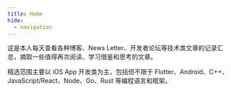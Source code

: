 ```yaml
---
title: Home
hide:
  - navigation
---
```


这是本人每天查看各种博客、News Letter、开发者论坛等技术类文章的记录汇总，摘取一些值得再次阅读、学习借鉴和思考的文章。

精选范围主要以 iOS App 开发类为主，包括但不限于 Flutter、Android、C++、JavaScript/React、Node、Go、Rust 等编程语言和框架。
